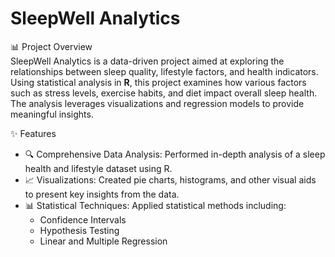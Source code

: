 # SleepWell Analytics  

📊 Project Overview  
SleepWell Analytics is a data-driven project aimed at exploring the relationships between sleep quality, lifestyle factors, and health indicators. Using statistical analysis in **R**, this project examines how various factors such as stress levels, exercise habits, and diet impact overall sleep health. The analysis leverages visualizations and regression models to provide meaningful insights.  

✨ Features  
* 🔍 Comprehensive Data Analysis: Performed in-depth analysis of a sleep health and lifestyle dataset using R.
* 📈 Visualizations: Created pie charts, histograms, and other visual aids to present key insights from the data.
* 📊 Statistical Techniques: Applied statistical methods including:
    * Confidence Intervals
    * Hypothesis Testing
    * Linear and Multiple Regression
